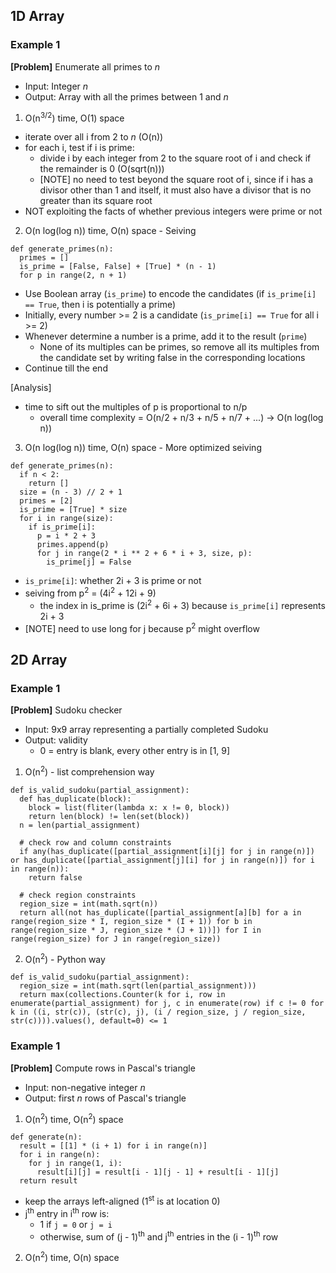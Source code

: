 ## 1D Array
### Example 1
**[Problem]** Enumerate all primes to *n*
- Input: Integer *n*
- Output: Array with all the primes between 1 and *n*

1. O(n<sup>3/2</sup>) time, O(1) space
  - iterate over all i from 2 to *n* (O(n))
  - for each i, test if i is prime:
    + divide i by each integer from 2 to the square root of i and check if the remainder is 0 (O(sqrt(n)))
    + [NOTE] no need to test beyond the square root of i, since if i has a divisor other than 1 and itself, it must also have a divisor that is no greater than its square root
  - NOT exploiting the facts of whether previous integers were prime or not

2. O(n log(log n)) time, O(n) space - Seiving
  ```
  def generate_primes(n):
    primes = []
    is_prime = [False, False] + [True] * (n - 1)
    for p in range(2, n + 1)
  ```
  - Use Boolean array (`is_prime`) to encode the candidates (if `is_prime[i] == True`, then i is potentially a prime)
  - Initially, every number >= 2 is a candidate (`is_prime[i] == True` for all i >= 2)
  - Whenever determine a number is a prime, add it to the result (`prime`)
    + None of its multiples can be primes, so remove all its multiples from the candidate set by writing false in the corresponding locations
  - Continue till the end

  [Analysis]
  - time to sift out the multiples of p is proportional to n/p
    + overall time complexity = O(n/2 + n/3 + n/5 + n/7 + ...) -> O(n log(log n))



3. O(n log(log n)) time, O(n) space - More optimized seiving
  ```
  def generate_primes(n):
    if n < 2:
      return []
    size = (n - 3) // 2 + 1
    primes = [2]
    is_prime = [True] * size
    for i in range(size):
      if is_prime[i]:
        p = i * 2 + 3
        primes.append(p)
        for j in range(2 * i ** 2 + 6 * i + 3, size, p):
          is_prime[j] = False
  ``` 
  - `is_prime[i]`: whether 2i + 3 is prime or not
  - seiving from p<sup>2</sup> = (4i<sup>2</sup> + 12i + 9) 
    + the index in is_prime is (2i<sup>2</sup> + 6i + 3) because `is_prime[i]` represents 2i + 3
  - [NOTE] need to use long for j because p<sup>2</sup> might overflow


## 2D Array
### Example 1
**[Problem]** Sudoku checker
- Input: 9x9 array representing a partially completed Sudoku
- Output: validity
  + 0 = entry is blank, every other entry is in [1, 9]

1. O(n<sup>2</sup>) - list comprehension way
  ```
  def is_valid_sudoku(partial_assignment):
    def has_duplicate(block):
      block = list(fliter(lambda x: x != 0, block))
      return len(block) != len(set(block))
    n = len(partial_assignment)

    # check row and column constraints
    if any(has_duplicate([partial_assignment[i][j] for j in range(n)]) or has_duplicate([partial_assignment[j][i] for j in range(n)]) for i in range(n)):
      return false
    
    # check region constraints
    region_size = int(math.sqrt(n))
    return all(not has_duplicate([partial_assignment[a][b] for a in range(region_size * I, region_size * (I + 1)) for b in range(region_size * J, region_size * (J + 1))]) for I in range(region_size) for J in range(region_size))
  ```

2. O(n<sup>2</sup>) - Python way 
  ```
  def is_valid_sudoku(partial_assignment):
    region_size = int(math.sqrt(len(partial_assignment)))
    return max(collections.Counter(k for i, row in enumerate(partial_assignment) for j, c in enumerate(row) if c != 0 for k in ((i, str(c)), (str(c), j), (i / region_size, j / region_size, str(c)))).values(), default=0) <= 1
  ```

### Example 1
**[Problem]** Compute rows in Pascal's triangle
- Input: non-negative integer *n*
- Output: first *n* rows of Pascal's triangle

1. O(n<sup>2</sup>) time, O(n<sup>2</sup>) space
  ```
  def generate(n):
    result = [[1] * (i + 1) for i in range(n)]
    for i in range(n):
      for j in range(1, i):
        result[i][j] = result[i - 1][j - 1] + result[i - 1][j]
    return result
  ```
  - keep the arrays left-aligned (1<sup>st</sup> is at location 0)
  - j<sup>th</sup> entry in i<sup>th</sup> row is:
    + 1 if `j = 0` or `j = i`
    + otherwise, sum of (j - 1)<sup>th</sup> and j<sup>th</sup> entries in the (i - 1)<sup>th</sup> row

2. O(n<sup>2</sup>) time, O(n) space
